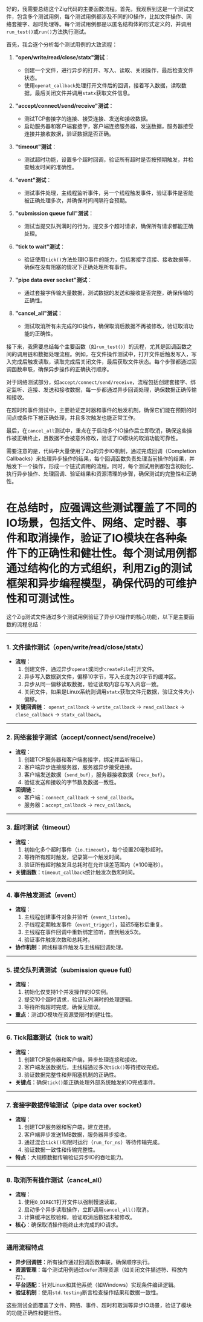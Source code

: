 好的，我需要总结这个Zig代码的主要函数流程。首先，我观察到这是一个测试文件，包含多个测试用例，每个测试用例都涉及不同的IO操作，比如文件操作、网络套接字、超时处理等。每个测试用例都是以匿名结构体的形式定义的，并调用`run_test()`或`run()`方法执行测试。

首先，我会逐个分析每个测试用例的大致流程：

1. **"open/write/read/close/statx"测试**：
   - 创建一个文件，进行异步的打开、写入、读取、关闭操作，最后检查文件状态。
   - 使用`openat_callback`处理打开文件后的回调，接着写入数据，读取数据，最后关闭文件并调用`statx`获取文件信息。

2. **"accept/connect/send/receive"测试**：
   - 测试TCP套接字的连接、接受连接、发送和接收数据。
   - 启动服务器和客户端套接字，客户端连接服务器，发送数据，服务器接受连接并接收数据，验证数据是否正确。

3. **"timeout"测试**：
   - 测试超时功能，设置多个超时回调，验证所有超时是否按预期触发，并检查触发时间的准确性。

4. **"event"测试**：
   - 测试事件处理，主线程监听事件，另一个线程触发事件，验证事件是否能被正确处理多次，并确保时间间隔符合预期。

5. **"submission queue full"测试**：
   - 测试当提交队列满时的行为，提交多个超时请求，确保所有请求都能正确处理。

6. **"tick to wait"测试**：
   - 验证使用`tick()`方法处理IO事件的能力，包括套接字连接、接收数据等，确保在没有阻塞的情况下正确处理所有事件。

7. **"pipe data over socket"测试**：
   - 通过套接字传输大量数据，测试数据的发送和接收是否完整，确保传输的正确性。

8. **"cancel_all"测试**：
   - 测试取消所有未完成的IO操作，确保取消后数据不再被修改，验证取消功能的正确性。

接下来，我需要总结每个主要函数（如`run_test()`）的流程，尤其是回调函数之间的调用链和数据处理流程。例如，在文件操作测试中，打开文件后触发写入，写入完成后触发读取，读取完成后关闭文件，最后获取文件状态。每个步骤都通过回调函数串联，确保异步操作的正确执行顺序。

对于网络测试部分，如`accept/connect/send/receive`，流程包括创建套接字、绑定监听、连接、发送和接收数据，每一步都通过异步回调处理，确保数据正确传输和接收。

在超时和事件测试中，主要验证定时器和事件的触发机制，确保它们能在预期的时间点或条件下被正确处理，并且多次触发也能正常工作。

最后，在`cancel_all`测试中，重点在于启动多个IO操作后立即取消，确保这些操作被正确终止，且数据不会被意外修改，验证了IO模块的取消功能可靠性。

需要注意的是，代码中大量使用了Zig的异步IO机制，通过完成回调（Completion Callbacks）来处理异步操作的结果，每个回调函数负责处理当前操作的结果，并触发下一个操作，形成一个链式调用的流程。同时，每个测试用例都包含初始化、执行异步操作、处理回调、验证结果和资源清理的步骤，确保测试的完整性和正确性。

在总结时，应强调这些测试覆盖了不同的IO场景，包括文件、网络、定时器、事件和取消操作，验证了IO模块在各种条件下的正确性和健壮性。每个测试用例都通过结构化的方式组织，利用Zig的测试框架和异步编程模型，确保代码的可维护性和可测试性。
================================================
这个Zig测试文件通过多个测试用例验证了异步IO操作的核心功能，以下是主要函数的流程总结：

---

### 1. **文件操作测试（open/write/read/close/statx）**
- **流程**：
  1. 创建文件，通过异步`openat`或同步`createFile`打开文件。
  2. 异步写入数据到文件，偏移10字节，写入长度为20字节的缓冲区。
  3. 异步从同一偏移读取数据，验证读取内容与写入内容一致。
  4. 关闭文件，如果是Linux系统则调用`statx`获取文件元数据，验证文件大小偏移。
- **关键回调链**：
  `openat_callback` → `write_callback` → `read_callback` → `close_callback` → `statx_callback`。

---

### 2. **网络套接字测试（accept/connect/send/receive）**
- **流程**：
  1. 创建TCP服务器和客户端套接字，绑定并监听端口。
  2. 客户端异步连接服务器，服务器异步接受连接。
  3. 客户端发送数据（`send_buf`），服务器接收数据（`recv_buf`）。
  4. 验证发送和接收的字节数及数据一致性。
- **回调链**：
  - 客户端：`connect_callback` → `send_callback`。
  - 服务器：`accept_callback` → `recv_callback`。

---

### 3. **超时测试（timeout）**
- **流程**：
  1. 初始化多个超时事件（`io.timeout`），每个设置20毫秒超时。
  2. 等待所有超时触发，记录第一个触发时间。
  3. 验证所有超时触发且总耗时在允许误差范围内（±100毫秒）。
- **关键函数**：`timeout_callback`统计触发次数和时间。

---

### 4. **事件触发测试（event）**
- **流程**：
  1. 主线程创建事件对象并监听（`event_listen`）。
  2. 子线程定期触发事件（`event_trigger`），延迟5毫秒后重复。
  3. 主线程在事件回调中重新绑定监听，直到触发5次。
  4. 验证事件触发次数和总耗时。
- **协作机制**：跨线程事件触发与主线程回调处理。

---

### 5. **提交队列满测试（submission queue full）**
- **流程**：
  1. 初始化仅支持1个并发操作的IO实例。
  2. 提交10个超时请求，验证队列满时的处理逻辑。
  3. 等待所有超时完成，确保无错误。
- **重点**：测试IO模块在资源受限时的健壮性。

---

### 6. **Tick阻塞测试（tick to wait）**
- **流程**：
  1. 创建TCP服务器和客户端，异步处理连接和接收。
  2. 客户端发送数据后，主线程通过多次`tick()`等待接收完成。
  3. 验证数据完整性和非阻塞机制的正确性。
- **关键点**：确保`tick()`能正确处理外部系统触发的IO完成事件。

---

### 7. **套接字数据传输测试（pipe data over socket）**
- **流程**：
  1. 创建TCP服务器和客户端，建立连接。
  2. 客户端异步发送1MB数据，服务器异步接收。
  3. 通过混合`tick()`和限时运行（`run_for_ns`）等待传输完成。
  4. 验证数据一致性和传输完整性。
- **特点**：大规模数据传输验证异步IO的吞吐能力。

---

### 8. **取消所有操作测试（cancel_all）**
- **流程**：
  1. 使用`O_DIRECT`打开文件以强制慢速读取。
  2. 启动多个异步读取操作，立即调用`cancel_all()`取消。
  3. 计算缓冲区校验和，验证取消后数据未被修改。
- **核心**：确保取消操作能终止未完成的IO请求。

---

### **通用流程特点**
- **异步回调链**：所有操作通过回调函数串联，确保顺序执行。
- **资源管理**：每个测试用例通过`defer`清理资源（如关闭文件描述符、释放内存）。
- **平台适配**：针对Linux和其他系统（如Windows）实现条件编译逻辑。
- **验证机制**：使用`std.testing`断言检查操作结果和数据一致性。

这些测试全面覆盖了文件、网络、事件、超时和取消等异步IO场景，验证了模块的功能正确性和健壮性。